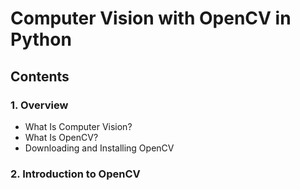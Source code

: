 # Computer Vision with OpenCV in Python

## Contents

### 1. Overview
- What Is Computer Vision? 
- What Is OpenCV? 
- Downloading and Installing OpenCV

### 2. Introduction to OpenCV
